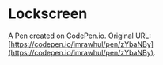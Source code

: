 # Lockscreen

A Pen created on CodePen.io. Original URL: [https://codepen.io/imrawhul/pen/zYbaNBy](https://codepen.io/imrawhul/pen/zYbaNBy).


